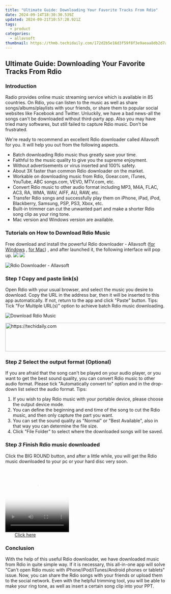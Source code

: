 ```yaml
---
title: "Ultimate Guide: Downloading Your Favorite Tracks From Rdio"
date: 2024-09-14T18:30:30.539Z
updated: 2024-09-21T10:57:20.921Z
tags:
  - product
categories:
  - allavsoft
thumbnail: https://thmb.techidaily.com/172d2b5e16d3f59f8f3e9aeaa8db2d7a1dcd42c1282454326ca1c10c6fe01b75.jpg
---
```


## Ultimate Guide: Downloading Your Favorite Tracks From Rdio

### Introduction

Radio provides online music streaming service which is available in 85 countries. On Rdio, you can listen to the music as well as share songs/albums/playlists with your friends, or share them to popular social websites like Facebook and Twitter. Unluckily, we have a bad news-all the songs can't be downloaded without third-party app. Also you may have tried many softwares, but still failed to capture Rdio music. Don't be frustrated.

We're ready to recommend an excellent Rdio downloader called Allavsoft for you. It will help you out from the following aspects.

* Batch downloading Rdio music thus greatly save your time.
* Faithful to the music quality to give you the supreme enjoyment.
* Without advertisements or virus inserted and 100% safety.
* About 3X faster than common Rdio downloader on the market.
* Workable on downloading music from Rdio, Goear.com, iTunes, YouTube, ABC songs.com, VEVO, MTV.com, etc.
* Convert Rdio music to other audio format including MP3, M4A, FLAC, AC3, RA, WMA, WAV, AIFF, AU, RAW, etc.
* Transfer Rdio songs and successfully play them on iPhone, iPad, iPod, Blackberry, Samsung, PSP, PS3, Xbox, etc.
* Built-in trimmer can cut the unwanted part and make a shorter Rdio song clip as your ring tone.
* Mac version and Windows version are available.

### Tutorials on How to Download Rdio Music

Free download and install the powerful Rdio downloader - Allavsoft ([for Windows](https://tools.techidaily.com/allavsoft/products/) , [for Mac](https://tools.techidaily.com/allavsoft/products/)) , and after launched it, the following interface will pop up. [![](https://www.allavsoft.com/how-to/../images/how-to/free-download-win.jpg)](https://tools.techidaily.com/allavsoft/products/) [![](https://www.allavsoft.com/how-to/../images/how-to/free-download-mac.jpg)](https://tools.techidaily.com/allavsoft/products/)

![Rdio Downloader - Allavsoft](https://www.allavsoft.com/how-to/../images/allavsoft/screen-shot-600.jpg)

### Step _1_ Copy and paste link(s)

Open Rdio with your usual browser, and select the music you desire to download. Copy the URL in the address bar, then it will be inserted to this app automatically. If not, return to the app and click "Paste" button. Tips: Tick "For Multiple URL(s)" option to achieve batch Rdio music downloading.

![Download Rdio Music](https://www.allavsoft.com/how-to/../images/how-to/download-Tenplay-video/download-tenplay-video.jpg)

<!-- affiliate ads begin -->
<a href="https://aligracehair.sjv.io/c/5597632/1896532/19272" target="_top" id="1896532">
  <img src="//a.impactradius-go.com/display-ad/19272-1896532" border="0" alt="https://techidaily.com" width="728" height="90"/>
</a>
<img height="0" width="0" src="https://aligracehair.sjv.io/i/5597632/1896532/19272" style="position:absolute;visibility:hidden;" border="0" />
<!-- affiliate ads end -->

### Step _2_ Select the output format (Optional)

If you are afraid that the song can't be played on your audio player, or you want to get the best sound quality, you can convert Rdio music to other audio format. Please tick "Automatically convert to" option and in the drop-down list select the audio format. Tips:

1. If you wish to play Rdio music with your portable device, please choose the output device mode.
2. You can define the beginning and end time of the song to cut the Rdio music, and then only capture the part you want.
3. You can set the sound quality as "Normal" or "Best Available", also in that way you can determine the file size.
4. Click "File Folder" to select where the downloaded songs will be saved.

### Step _3_ Finish Rdio music downloaded

Click the BIG ROUND button, and after a little while, you will get the Rdio music downloaded to your pc or your hard disc very soon.

<!-- affiliate ads begin -->
<span id="1304648">
					<video width="200" height="200" style="cursor:pointer"
           poster="//a.impactradius-go.com/display-clicktoplayimage/1304648.png"
           onclick="if(!this.playClicked){this.play();this.setAttribute('controls',true);this.playClicked=true;}">
	   <source src="//a.impactradius-go.com/display-ad/15852-1304648">
	   <img src="//a.impactradius-go.com/display-clicktoplayimage/1304648.png" style="border: none; height: 100%; width: 100%; object-fit: contain">
	</video>
	<div style="width:125px;text-align:center"><a href="javascript:window.open(decodeURIComponent('https%3A%2F%2Fthefitville.pxf.io%2Fc%2F5597632%2F1304648%2F15852'), '_blank');void(0);">Click here</a></div>
</span>
<img height="0" width="0" src="https://imp.pxf.io/i/5597632/1304648/15852" style="position:absolute;visibility:hidden;" border="0" />
<!-- affiliate ads end -->

### Conclusion

With the help of this useful Rdio downloader, we have downloaded music from Rdio in quite simple way. If it is necessary, this all-in-one app will solve "Can't open Rdio music with iPhone/iPod/iTunes/Android phones or tablets" issue. Now, you can share the Rdio songs with your friends or upload them to the social network. Even with the helpful trimming tool, you will be able to make your ring tone, as well as insert a certain song clip into your PPT.

<ins class="adsbygoogle"
     style="display:block"
     data-ad-format="autorelaxed"
     data-ad-client="ca-pub-7571918770474297"
     data-ad-slot="1223367746"></ins>

<ins class="adsbygoogle"
     style="display:block"
     data-ad-client="ca-pub-7571918770474297"
     data-ad-slot="8358498916"
     data-ad-format="auto"
     data-full-width-responsive="true"></ins>



